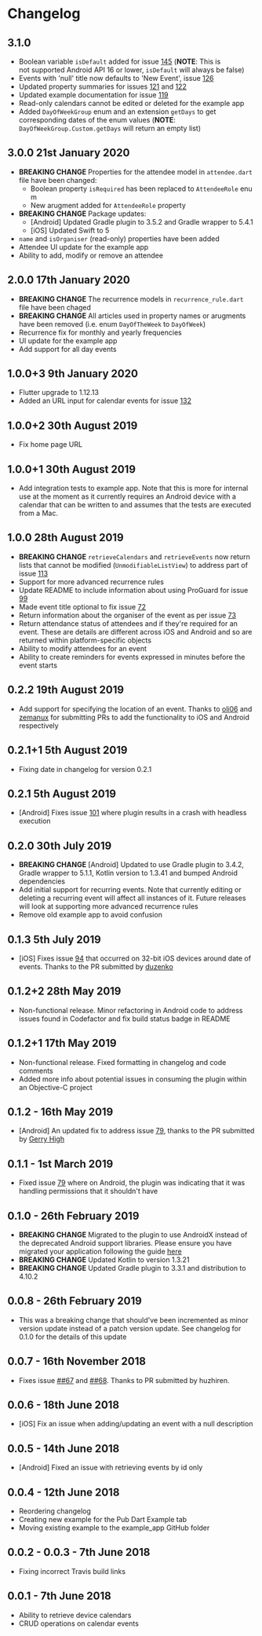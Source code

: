 # Changelog

## 3.1.0

* Boolean variable `isDefault` added for issue [145](https://github.com/builttoroam/flutter_plugins/issues/145) (**NOTE**: This is not supported Android API 16 or lower, `isDefault` will always be false)
* Events with 'null' title now defaults to 'New Event', issue [126](https://github.com/builttoroam/flutter_plugins/issues/126)
* Updated property summaries for issues [121](https://github.com/builttoroam/flutter_plugins/issues/121) and [122](https://github.com/builttoroam/flutter_plugins/issues/122)
* Updated example documentation for issue [119](https://github.com/builttoroam/flutter_plugins/issues/119)
* Read-only calendars cannot be edited or deleted for the example app
* Added `DayOfWeekGroup` enum and an extension `getDays` to get corresponding dates of the enum values (**NOTE**: `DayOfWeekGroup.Custom.getDays` will return an empty list)

## 3.0.0 21st January 2020

* **BREAKING CHANGE** Properties for the attendee model in `attendee.dart` file have been changed:
  * Boolean property `isRequired` has been replaced to `AttendeeRole` enum
  * New arugment added for `AttendeeRole` property
* **BREAKING CHANGE** Package updates:
  * [Android] Updated Gradle plugin to 3.5.2 and Gradle wrapper to 5.4.1
  * [iOS] Updated Swift to 5
* `name` and `isOrganiser` (read-only) properties have been added
* Attendee UI update for the example app
* Ability to add, modify or remove an attendee

## 2.0.0 17th January 2020

* **BREAKING CHANGE** The recurrence models in `recurrence_rule.dart` file have been chaged
* **BREAKING CHANGE** All articles used in property names or arugments have been removed (i.e. enum `DayOfTheWeek` to `DayOfWeek`)
* Recurrence fix for monthly and yearly frequencies
* UI update for the example app
* Add support for all day events

## 1.0.0+3 9th January 2020

* Flutter upgrade to 1.12.13
* Added an URL input for calendar events for issue [132](https://github.com/builttoroam/flutter_plugins/issues/132)

## 1.0.0+2 30th August 2019

* Fix home page URL

## 1.0.0+1 30th August 2019

* Add integration tests to example app. Note that this is more for internal use at the moment as it currently requires an Android device with a calendar that can be written to and assumes that the tests are executed from a Mac.

## 1.0.0 28th August 2019

* **BREAKING CHANGE** `retrieveCalendars` and `retrieveEvents` now return lists that cannot be modified (`UnmodifiableListView`) to address part of  issue [113](https://github.com/builttoroam/flutter_plugins/issues/113)
* Support for more advanced recurrence rules
* Update README to include information about using ProGuard for issue [99](https://github.com/builttoroam/flutter_plugins/issues/99)
* Made event title optional to fix issue [72](https://github.com/builttoroam/flutter_plugins/issues/72)
* Return information about the organiser of the event as per issue [73](https://github.com/builttoroam/flutter_plugins/issues/73)
* Return attendance status of attendees and if they're required for an event. These are details are different across iOS and Android and so are returned within platform-specific objects
* Ability to modify attendees for an event
* Ability to create reminders for events expressed in minutes before the event starts

## 0.2.2 19th August 2019

* Add support for specifying the location of an event. Thanks to [oli06](https://github.com/oli06) and [zemanux](https://github.com/zemanux) for submitting PRs to add the functionality to iOS and Android respectively

## 0.2.1+1 5th August 2019

* Fixing date in changelog for version 0.2.1

## 0.2.1 5th August 2019

* [Android] Fixes issue [101](https://github.com/builttoroam/flutter_plugins/issues/101) where plugin results in a crash with headless execution

## 0.2.0 30th July 2019

* **BREAKING CHANGE** [Android] Updated to use Gradle plugin to 3.4.2, Gradle wrapper to 5.1.1, Kotlin version to 1.3.41 and bumped Android dependencies
* Add initial support for recurring events. Note that currently editing or deleting a recurring event will affect all instances of it. Future releases will look at supporting more advanced recurrence rules
* Remove old example app to avoid confusion

## 0.1.3 5th July 2019

* [iOS] Fixes issue [94](https://github.com/builttoroam/flutter_plugins/issues/94) that occurred on 32-bit iOS devices around date of events. Thanks to the PR submitted by [duzenko](https://github.com/duzenko)

## 0.1.2+2 28th May 2019

* Non-functional release. Minor refactoring in Android code to address issues found in Codefactor and fix build status badge in README

## 0.1.2+1 17th May 2019

* Non-functional release. Fixed formatting in changelog and code comments
* Added more info about potential issues in consuming the plugin within an Objective-C project

## 0.1.2 - 16th May 2019

* [Android] An updated fix to address issue [79](https://github.com/builttoroam/flutter_plugins/issues/79), thanks to the PR submitted by [Gerry High](https://github.com/gerryhigh)

## 0.1.1 - 1st March 2019

* Fixed issue [79](https://github.com/builttoroam/flutter_plugins/issues/79) where on Android, the plugin was indicating that it was handling permissions that it shouldn't have

## 0.1.0 - 26th February 2019

* **BREAKING CHANGE** Migrated to the plugin to use AndroidX instead of the deprecated Android support libraries. Please ensure you have migrated your application following the guide [here](https://developer.android.com/jetpack/androidx/migrate)
* **BREAKING CHANGE** Updated Kotlin to version 1.3.21
* **BREAKING CHANGE** Updated Gradle plugin to 3.3.1 and distribution to 4.10.2

## 0.0.8 - 26th February 2019

* This was a breaking change that should've been incremented as minor version update instead of a patch version update. See changelog for 0.1.0 for the details of this update

## 0.0.7 - 16th November 2018

* Fixes issue [##67](https://github.com/builttoroam/flutter_plugins/issues/67) and [##68](https://github.com/builttoroam/flutter_plugins/issues/68). Thanks to PR submitted by huzhiren.

## 0.0.6 - 18th June 2018

* [iOS] Fix an issue when adding/updating an event with a null description

## 0.0.5 - 14th June 2018

* [Android] Fixed an issue with retrieving events by id only

## 0.0.4 - 12th June 2018

* Reordering changelog
* Creating new example for the Pub Dart Example tab
* Moving existing example to the example_app GitHub folder

## 0.0.2 - 0.0.3 - 7th June 2018

* Fixing incorrect Travis build links

## 0.0.1 - 7th June 2018

* Ability to retrieve device calendars
* CRUD operations on calendar events

